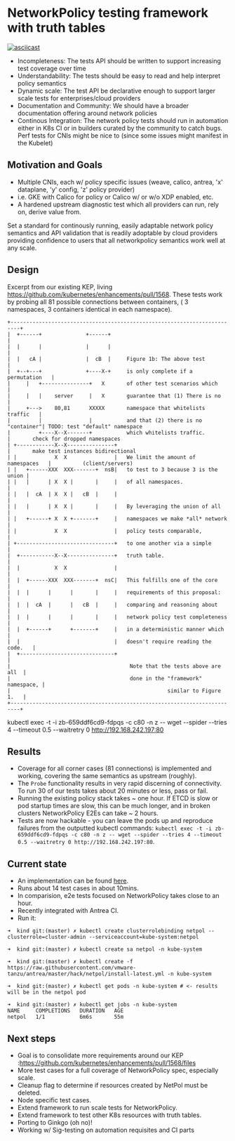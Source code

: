 # NetworkPolicy testing framework with truth tables

[![asciicast](https://asciinema.org/a/qKTLNwD0l577AQOLsWI4sR5tV.svg)](https://asciinema.org/a/qKTLNwD0l577AQOLsWI4sR5tV)

- Incompleteness: The tests API should be written to support increasing test coverage over time
- Understandability: The tests should be easy to read and help interpret policy semantics
- Dynamic scale: The test API be declarative enough to support larger scale tests for enterprises/cloud providers
- Documentation and Community: We should have a broader documentation offering around network policies
- Continous Integration: The network policy tests should run in automation either in K8s CI or in builders curated by the community to catch bugs.  Perf tests for CNIs might be nice to (since some issues might manifest in the Kubelet)

## Motivation and Goals

- Multiple CNIs, each w/ policy specific issues (weave, calico, antrea, 'x' dataplane, 'y' config, 'z' policy provider)
- i.e. GKE with Calico for policy or Calico w/ or w/o XDP enabled, etc.
- A hardened upstream diagnostic test which all providers can run, rely on, derive value from.

Set a standard for continously running, easily adaptable network policy semantics and API validation that is readily adoptable by cloud providers providing confidence to users that all networkpolicy semantics work well at any scale.

## Design

Excerpt from our existing KEP, living https://github.com/kubernetes/enhancements/pull/1568.
These tests work by probing all 81 possible connections between containers, ( 3 namespaces, 3 containers
identical in each namespace).


```
+-------------------------------------------------------------------------+
|  +------+              +------+                                         |
|  |      |              |      |                                         |
|  |   cA |              |  cB  |     Figure 1b: The above test           |
|  +--+---+              +----X-+     is only complete if a permutation   |
|     |   +---------------+   X       of other test scenarios which       |
|     |   |    server     |   X       guarantee that (1) There is no      |
|     +--->    80,81      XXXXX       namespace that whitelists traffic   |
|         |               |           and that (2) there is no "container"| TODO: test "default" namespace
|         +----X--X-------+           which whitelists traffic.           |       check for dropped namespaces
| +------------X--X---------------+                                       |       make test instances bidirectional
| |            X  X               |   We limit the amount of namespaces   |          (client/servers)
| |   +------XXX  XXX-------+  nsB|   to test to 3 because 3 is the union |
| |   |      | X  X |       |     |   of all namespaces.                  |
| |   |  cA  | X  X |   cB  |     |                                       |
| |   |      | X  X |       |     |   By leveraging the union of all      |
| |   +------+ X  X +-------+     |   namespaces we make *all* network    |
| |            X  X               |   policy tests comparable,            |
| +-------------------------------+   to one another via a simple         |
|  +-----------X--X---------------+   truth table.                        |
|  |           X  X               |                                       |
|  |  +------XXX  XXX-------+  nsC|   This fulfills one of the core       |
|  |  |      |      |       |     |   requirements of this proposal:      |
|  |  |  cA  |      |   cB  |     |   comparing and reasoning about       |
|  |  |      |      |       |     |   network policy test completeness    |
|  |  +------+      +-------+     |   in a deterministic manner which     |
|  |                              |   doesn't require reading the code.   |
|  +------------------------------+                                       |
|                                      Note that the tests above are all  |
|                                      done in the "framework" namespace, |
|                                                  similar to Figure 1.   |
+-------------------------------------------------------------------------+
```

kubectl exec -t -i zb-659ddf6cd9-fdpqs -c c80 -n z -- wget --spider --tries 4 --timeout 0.5 --waitretry 0 http://192.168.242.197:80
## Results

- Coverage for all corner cases (81 connections) is implemented and working, covering the same semantics as upstream (roughly).
- The `Probe` functionality results in very rapid discerning of connectivity.  To run 30 of our tests takes about 20 minutes or less, pass or fail.
- Running the existing policy stack takes ~ one hour.  If ETCD is slow or pod startup times are slow, this can be much longer, and in broken clusters NetworkPolicy E2Es can take ~ 2 hours.
- Tests are now hackable - you can leave the pods up and reproduce failures from the outputted kubectl commands:
`kubectl exec -t -i zb-659ddf6cd9-fdpqs -c c80 -n z -- wget --spider --tries 4 --timeout 0.5 --waitretry 0 http://192.168.242.197:80`.

## Current state

- An implementation can be found [here](https://github.com/vmware-tanzu/antrea/tree/master/hack/netpol).
- Runs about 14 test cases in about 10mins.
- In comparision, e2e tests focused on NetworkPolicy takes close to an hour.
- Recently integrated with Antrea CI.
- Run it:

```
➜  kind git:(master) ✗ kubectl create clusterrolebinding netpol --clusterrole=cluster-admin --serviceaccount=kube-system:netpol

➜  kind git:(master) ✗ kubectl create sa netpol -n kube-system

➜  kind git:(master) ✗ kubectl create -f https://raw.githubusercontent.com/vmware-tanzu/antrea/master/hack/netpol/install-latest.yml -n kube-system

➜  kind git:(master) ✗ kubectl get pods -n kube-system # <- results will be in the netpol pod

➜  kind git:(master) ✗ kubectl get jobs -n kube-system 
NAME     COMPLETIONS   DURATION   AGE
netpol   1/1           6m6s       55m
```

## Next steps

- Goal is to consolidate more requirements around our KEP  :https://github.com/kubernetes/enhancements/pull/1568/files
- More test cases for a full coverage of NetworkPolicy spec, especially scale.
- Cleanup flag to determine if resources created by NetPol must be deleted.
- Node specific test cases.
- Extend framework to run scale tests for NetworkPolicy.
- Extend framework to test other K8s resources with truth tables.
- Porting to Ginkgo (oh no)!
- Working w/ Sig-testing on automation requisites and CI parts

